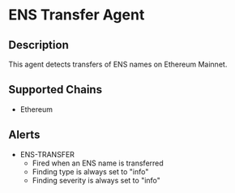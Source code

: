 # ENS Transfer Agent

## Description

This agent detects transfers of ENS names on Ethereum Mainnet.

## Supported Chains

- Ethereum

## Alerts

- ENS-TRANSFER
  - Fired when an ENS name is transferred
  - Finding type is always set to "info"
  - Finding severity is always set to "info"
